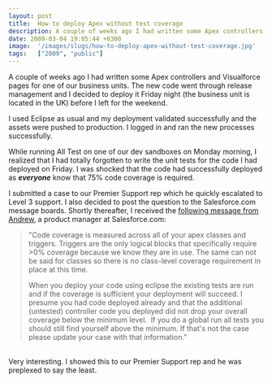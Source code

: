 ```yaml
---
layout: post
title:  How to deploy Apex without test coverage
description: A couple of weeks ago I had written some Apex controllers and Visualforce pages for one of our business units. The new code went through release management and I decided to deploy it Friday night (the business unit is located in the UK) before I left for the weekend. I used Eclipse as usual and my deployment validated successfully and the assets were pushed to production. I logged in and ran the new processes successfully. While running All Test on one of our dev sandboxes on Monday morning, I r
date: 2009-03-04 19:05:44 +0300
image:  '/images/slugs/how-to-deploy-apex-without-test-coverage.jpg'
tags:   ["2009", "public"]
---
```

<p>A couple of weeks ago I had written some Apex controllers and Visualforce pages for one of our business units. The new code went through release management and I decided to deploy it Friday night (the business unit is located in the UK) before I left for the weekend.</p>
<p>I used Eclipse as usual and my deployment validated successfully and the assets were pushed to production. I logged in and ran the new processes successfully.</p>
<p>While running All Test on one of our dev sandboxes on Monday morning, I realized that I had totally forgotten to write the unit tests for the code I had deployed on Friday. I was shocked that the code had successfully deployed as <strong><em>everyone</em></strong> know that 75% code coverage is required.</p>
<p>I submitted a case to our Premier Support rep which he quickly escalated to Level 3 support. I also decided to post the question to the Salesforce.com message boards. Shortly thereafter, I received the <a href="http://community.salesforce.com/sforce/board/message?board.id=apex&message.id=12723">following message from Andrew</a>, a product manager at Salesforce.com:</p>
<blockquote>"Code coverage is measured across all of your apex classes and triggers. Triggers are the only logical blocks that specifically require >0% coverage because we know they are in use. The same can not be said for classes so there is no class-level coverage requirement in place at this time.
<p>When you deploy your code using eclipse the existing tests are run and if the coverage is sufficient your deployment will succeed. I presume you had code deployed already and that the additional (untested) controller code you deployed did not drop your overall coverage below the minimum level.  If you do a global run all tests you should still find yourself above the minimum. If that's not the case please update your case with that information."</blockquote><br>
Very interesting. I showed this to our Premier Support rep and he was preplexed to say the least.</p>

